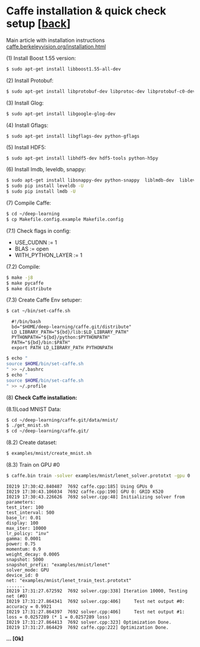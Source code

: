 # **Caffe** installation & quick check setup [[back](index.md)]

Main article with installation instructions [caffe.berkeleyvision.org/installation.html](http://caffe.berkeleyvision.org/installation.html)

(1) Install Boost 1.55 version:
```sh
$ sudo apt-get install libboost1.55-all-dev
```

(2) Install Protobuf:
```sh
$ sudo apt-get install libprotobuf-dev libprotoc-dev libprotobuf-c0-dev python-protobuf protobuf-c-compiler protobuf-compiler
```

(3) Install Glog:
```sh
$ sudo apt-get install libgoogle-glog-dev
```

(4) Install Gflags:
```sh
$ sudo apt-get install libgflags-dev python-gflags
```

(5) Install HDF5:
```
$ sudo apt-get install libhdf5-dev hdf5-tools python-h5py
```

(6) Install lmdb, leveldb, snappy:
```sh
$ sudo apt-get install libsnappy-dev python-snappy  liblmdb-dev  libleveldb-dev
$ sudo pip install leveldb -U
$ sudo pip install lmdb -U
```

(7) Compile Caffe:
```sh
$ cd ~/deep-learning
$ cp Makefile.config.example Makefile.config
```

(7.1) Check flags in config:
 * USE_CUDNN := 1
 * BLAS := open
 * WITH_PYTHON_LAYER := 1

(7.2) Compile:
```sh
$ make -j8
$ make pycaffe
$ make distribute
```

(7.3) Create Caffe Env setuper:
```sh
$ cat ~/bin/set-caffe.sh
```
```
  #!/bin/bash
  bd="$HOME/deep-learning/caffe.git/distribute"
  LD_LIBRARY_PATH="${bd}/lib:$LD_LIBRARY_PATH"
  PYTHONPATH="${bd}/python:$PYTHONPATH"
  PATH="${bd}/bin:$PATH"
  export PATH LD_LIBRARY_PATH PYTHONPATH
```

```sh
$ echo "
source $HOME/bin/set-caffe.sh
" >> ~/.bashrc
$ echo "
source $HOME/bin/set-caffe.sh
" >> ~/.profile
```

(8) **Check Caffe installation:**

(8.1)Load MNIST Data:
```sh
$ cd ~/deep-learning/caffe.git/data/mnist/
$ ./get_mnist.sh
$ cd ~/deep-learning/caffe.git/
```

(8.2) Create dataset:
```sh
$ examples/mnist/create_mnist.sh
```

(8.3) Train on GPU #0
```sh
$ caffe.bin train -solver examples/mnist/lenet_solver.prototxt -gpu 0
```
```
I0219 17:30:42.840487  7692 caffe.cpp:185] Using GPUs 0
I0219 17:30:43.106034  7692 caffe.cpp:190] GPU 0: GRID K520
I0219 17:30:43.226626  7692 solver.cpp:48] Initializing solver from parameters: 
test_iter: 100
test_interval: 500
base_lr: 0.01
display: 100
max_iter: 10000
lr_policy: "inv"
gamma: 0.0001
power: 0.75
momentum: 0.9
weight_decay: 0.0005
snapshot: 5000
snapshot_prefix: "examples/mnist/lenet"
solver_mode: GPU
device_id: 0
net: "examples/mnist/lenet_train_test.prototxt"
.......
I0219 17:31:27.672592  7692 solver.cpp:338] Iteration 10000, Testing net (#0)
I0219 17:31:27.864341  7692 solver.cpp:406]     Test net output #0: accuracy = 0.9921
I0219 17:31:27.864397  7692 solver.cpp:406]     Test net output #1: loss = 0.0257289 (* 1 = 0.0257289 loss)
I0219 17:31:27.864413  7692 solver.cpp:323] Optimization Done.
I0219 17:31:27.864429  7692 caffe.cpp:222] Optimization Done.
```

**... [Ok]**
